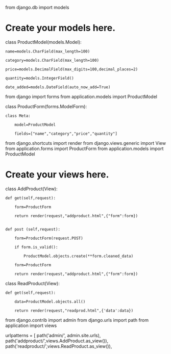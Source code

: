 from django.db import models

# Create your models here.
class ProductModel(models.Model):

    name=models.CharField(max_length=100)

    category=models.CharField(max_length=100)

    price=models.DecimalField(max_digits=100,decimal_places=2)

    quantity=models.IntegerField()

    date_added=models.DateField(auto_now_add=True)





from django import forms
from application.models import ProductModel

class ProductForm(forms.ModelForm):

    class Meta:

        model=ProductModel

        fields=["name","category","price","quantity"]




from django.shortcuts import render
from django.views.generic import View
from application.forms import ProductForm
from application.models import ProductModel

# Create your views here.
class AddProduct(View):

    def get(self,request):

        form=ProductForm

        return render(request,"addproduct.html",{"form":form})
    

    def post (self,request):

        form=ProductForm(request.POST)

        if form.is_valid():

            ProductModel.objects.create(**form.cleaned_data)

        form=ProductForm

        return render(request,"addproduct.html",{"form":form})   


class ReadProduct(View):

    def get(self,request):

        data=ProductModel.objects.all()

        return render(request,"readprod.html",{'data':data}) 


from django.contrib import admin
from django.urls import path
from application import views

urlpatterns = [
    path('admin/', admin.site.urls),
    path('addproduct/',views.AddProduct.as_view()),
    path('readproduct/',views.ReadProduct.as_view()),
